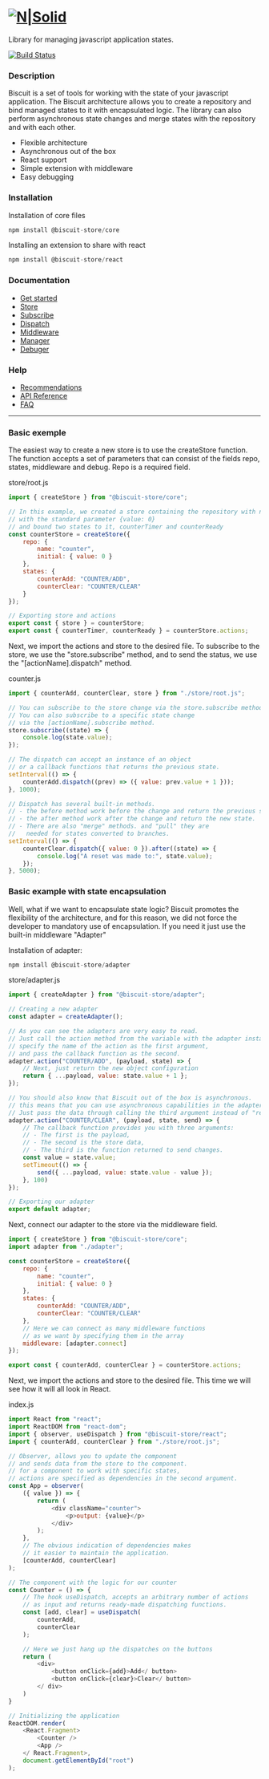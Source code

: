 # [![N|Solid](./docs/assets/logo.png)](https://nodesource.com/products/nsolid)
Library for managing javascript application states.

[![Build Status](https://travis-ci.org/joemccann/dillinger.svg?branch=master)](https://travis-ci.org/joemccann/dillinger)

### Description

Biscuit is a set of tools for working with the state of your javascript application. The Biscuit architecture allows you to create a repository and bind managed states to it with encapsulated logic. The library can also perform asynchronous state changes and merge states with the repository and with each other.

- Flexible architecture
- Asynchronous out of the box
- React support
- Simple extension with middleware
- Easy debugging

### Installation

Installation of core files
``` javascript
npm install @biscuit-store/core
```

Installing an extension to share with react
``` javascript
npm install @biscuit-store/react
```

### Documentation

- [Get started](./docs/GET_STARTED.md)
- [Store](./docs/core/STORE.md)
- [Subscribe](https://breakdance.github.io/breakdance/)
- [Dispatch](https://breakdance.github.io/breakdance/)
- [Middleware](https://breakdance.github.io/breakdance/)
- [Manager](https://breakdance.github.io/breakdance/)
- [Debuger](https://breakdance.github.io/breakdance/)

### Help
- [Recommendations](https://breakdance.github.io/breakdance/)
- [API Reference](https://breakdance.github.io/breakdance/)
- [FAQ](https://breakdance.github.io/breakdance/)

--------
### Basic exemple
The easiest way to create a new store is to use the createStore function. The function accepts a set of parameters that can consist of the fields repo, states, middleware and debug. Repo is a required field.

store/root.js
``` javascript
import { createStore } from "@biscuit-store/core";

// In this example, we created a store containing the repository with name "counter"
// with the standard parameter {value: 0}
// and bound two states to it, counterTimer and counterReady
const counterStore = createStore({
    repo: {
        name: "counter",
        initial: { value: 0 }
    },
    states: {
        counterAdd: "COUNTER/ADD",
        counterClear: "COUNTER/CLEAR"
    }
});

// Exporting store and actions
export const { store } = counterStore;
export const { counterTimer, counterReady } = counterStore.actions;

```
Next, we import the actions and store to the desired file. To subscribe to the store, we use the "store.subscribe" method, and to send the status, we use the "[actionName].dispatch" method.

counter.js
``` javascript
import { counterAdd, counterClear, store } from "./store/root.js";

// You can subscribe to the store change via the store.subscribe method. 
// You can also subscribe to a specific state change 
// via the [actionName].subscribe method.
store.subscribe((state) => {
    console.log(state.value);
});

// The dispatch can accept an instance of an object 
// or a callback functions that returns the previous state.
setInterval(() => {
    counterAdd.dispatch((prev) => ({ value: prev.value + 1 }));
}, 1000);

// Dispatch has several built-in methods. 
// - the before method work before the change and return the previous state, 
// - the after method work after the change and return the new state. 
// - There are also "merge" methods. and "pull" they are 
//   needed for states converted to branches.
setInterval(() => {
    counterClear.dispatch({ value: 0 }).after((state) => {
        console.log("A reset was made to:", state.value);
    });
}, 5000);
```
### Basic example with state encapsulation
Well, what if we want to encapsulate state logic? Biscuit promotes the flexibility of the architecture, and for this reason, we did not force the developer to mandatory use of encapsulation. If you need it just use the built-in middleware "Adapter"

Installation of adapter:
``` javascript
npm install @biscuit-store/adapter
```

store/adapter.js
``` javascript
import { createAdapter } from "@biscuit-store/adapter";

// Creating a new adapter
const adapter = createAdapter();

// As you can see the adapters are very easy to read. 
// Just call the action method from the variable with the adapter instance, 
// specify the name of the action as the first argument, 
// and pass the callback function as the second.
adapter.action("COUNTER/ADD", (payload, state) => {
    // Next, just return the new object configuration
    return { ...payload, value: state.value + 1 };
});

// You should also know that Biscuit out of the box is asynchronous. 
// this means that you can use asynchronous capabilities in the adapter.
// Just pass the data through calling the third argument instead of "return".
adapter.action("COUNTER/CLEAR", (payload, state, send) => {
    // The callback function provides you with three arguments:
    // - The first is the payload, 
    // - The second is the store data, 
    // - The third is the function returned to send changes.
    const value = state.value;
    setTimeout(() => {
        send({ ...payload, value: state.value - value });
    }, 100)
});

// Exporting our adapter
export default adapter;
```
Next, connect our adapter to the store via the middleware field.
``` javascript
import { createStore } from "@biscuit-store/core";
import adapter from "./adapter";

const counterStore = createStore({
    repo: {
        name: "counter",
        initial: { value: 0 }
    },
    states: {
        counterAdd: "COUNTER/ADD",
        counterClear: "COUNTER/CLEAR"
    },
    // Here we can connect as many middleware functions
    // as we want by specifying them in the array
    middleware: [adapter.connect]
});

export const { counterAdd, counterClear } = counterStore.actions;

```
Next, we import the actions and store to the desired file. This time we will see how it will all look in React.

index.js
``` javascript
import React from "react";
import ReactDOM from "react-dom";
import { observer, useDispatch } from "@biscuit-store/react";
import { counterAdd, counterClear } from "./store/root.js";

// Observer, allows you to update the component 
// and sends data from the store to the component. 
// for a component to work with specific states, 
// actions are specified as dependencies in the second argument.
const App = observer(
    ({ value }) => {
        return (
            <div className="counter">
                <p>output: {value}</p>
            </div>
        );
    },
    // The obvious indication of dependencies makes 
    // it easier to maintain the application.
    [counterAdd, counterClear]
);

// The component with the logic for our counter
const Counter = () => {
    // The hook useDispatch, accepts an arbitrary number of actions 
    // as input and returns ready-made dispatching functions.
    const [add, clear] = useDispatch(
        counterAdd, 
        counterClear
    );

    // Here we just hang up the dispatches on the buttons
    return (
        <div>
            <button onClick={add}>Add</ button>
            <button onClick={clear}>Clear</ button>
        </ div>
    )
}

// Initializing the application
ReactDOM.render(
    <React.Fragment>
        <Counter />
        <App />
    </ React.Fragment>,
    document.getElementById("root")
);
```
